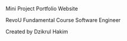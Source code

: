 Mini Project Portfolio Website

RevoU Fundamental Course Software Engineer

Created by Dzikrul Hakim
